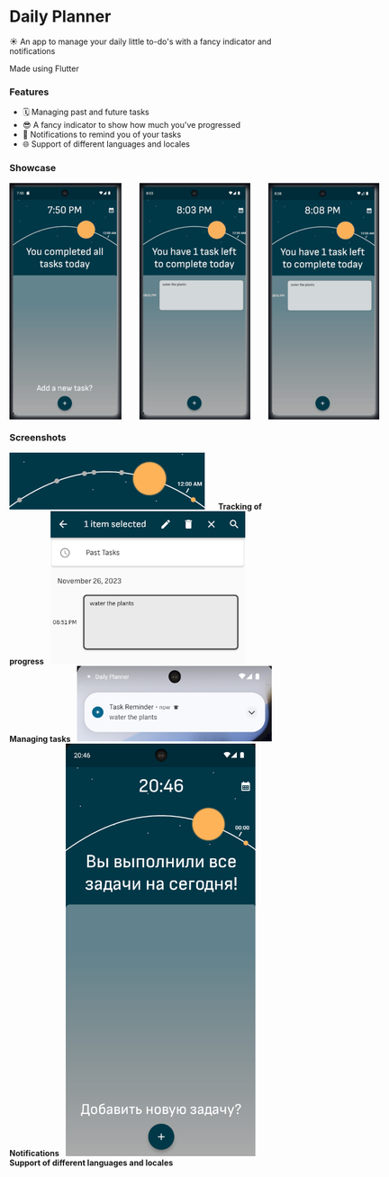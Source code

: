 # Daily Planner

☀️ An app to manage your daily little to-do's with a fancy indicator and notifications

Made using Flutter

### Features
- 🗓️ Managing past and future tasks
- 😎 A fancy indicator to show how much you've progressed
- 🔔 Notifications to remind you of your tasks
- 🌐 Support of different languages and locales

### Showcase
<div style="display: flex; gap: 2rem; align-items: center;">
  <img src="screenshots/first.gif" alt="Adding a task" width="200" height="420" />
  <img src="screenshots/second.gif" alt="Deleting and Editing" width="200" height="420" />
  <img src="screenshots/third.gif" alt="A Fun Feature" width="200" height="420" />
</div>

### Screenshots

<img src="screenshots/s1.png" alt="Progress tracking" style="margin-right: 20px;" />
</div>
<b>Tracking of progress</b>
&nbsp;
<img src="screenshots/s2.png" alt="Managing tasks" style="margin-right: 20px;" />
<b>Managing tasks</b>
&nbsp;
<img src="screenshots/s3.png" alt="Notifications" style="margin-right: 20px;" />
<b>Notifications</b>
&nbsp;
<img src="screenshots/s4.png" alt="Support of different locales" style="margin-right: 20px;" />
<b>Support of different languages and locales</b>
